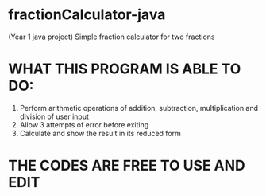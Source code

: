 # fractionCalculator-java
(Year 1 java project) Simple fraction calculator for two fractions

# WHAT THIS PROGRAM IS ABLE TO DO:
1) Perform arithmetic operations of addition, subtraction, multiplication and division of user input
2) Allow 3 attempts of error before exiting
3) Calculate and show the result in its reduced form

# THE CODES ARE FREE TO USE AND EDIT
